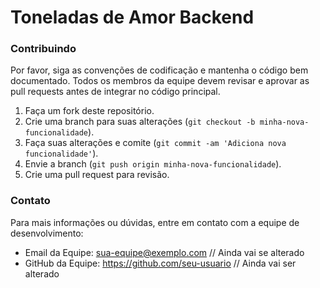 # Toneladas de Amor Backend

### Contribuindo

Por favor, siga as convenções de codificação e mantenha o código bem documentado. Todos os membros da equipe devem revisar e aprovar as pull requests antes de integrar no código principal.
1. Faça um fork deste repositório.
2. Crie uma branch para suas alterações (```git checkout -b minha-nova-funcionalidade```).
3. Faça suas alterações e comite (```git commit -am 'Adiciona nova funcionalidade'```).
4. Envie a branch (```git push origin minha-nova-funcionalidade```).
5. Crie uma pull request para revisão.

### Contato

Para mais informações ou dúvidas, entre em contato com a equipe de desenvolvimento:
- Email da Equipe: sua-equipe@exemplo.com // Ainda vai se alterado
- GitHub da Equipe: https://github.com/seu-usuario // Ainda vai ser alterado

